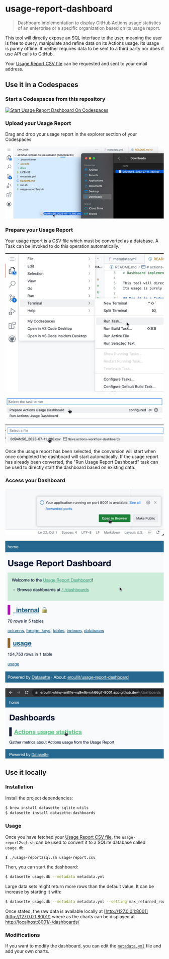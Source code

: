 # usage-report-dashboard

> Dashboard implementation to display GitHub Actions usage statistics of an enterprise or a specific organization based on its usage report.

This tool will directly expose an SQL interface to the user, meaning the user is free to query, manipulate and refine data on its Actions usage.
Its usage is purely offline. It neither requires data to be sent to a third party nor does it use API calls to GitHub.

Your [Usage Report CSV file](https://docs.github.com/en/enterprise-cloud%2540latest/billing/managing-billing-for-github-actions/viewing-your-github-actions-usage#viewing-github-actions-usage-for-your-enterprise-account) can be requested and sent to your email address.

## Use it in a Codespaces

### Start a Codespaces from this repository

[![Start Usage Report Dashboard On Codespaces](https://github.com/codespaces/badge.svg)](https://github.com/codespaces/new/?repo=eroullit%2Fusage-report-dashboard&ref=main)

### Upload your Usage Report

Drag and drop your usage report in the explorer section of your Codespaces

![Drag-and-drop-usage-report](./docs/img/upload-usage-report.png)

### Prepare your Usage Report

Your usage report is a CSV file which must be converted as a database. A Task can be invoked to do this operation automatically.

![Run Task](./docs/img/run-task.png)

![Prepare Dashboard Task](./docs/img/prepare-dashboard.png)

![Usage Report Picker](./docs/img/file-picker.png)

Once the usage report has been selected, the conversion will start when once completed the dashboard will start automatically.
If the usage report has already been converted, the "Run Usage Report Dashboard" task can be used to directly start the dashboard based on existing data.

### Access your Dashboard

![Open Browser Tab](./docs/img/open-browser-tab.png)

![Dashboard redirect](./docs/img/dashboard-redirect.png)

![Usage Report dashboard](./docs/img/actions-usage-statistics.png)

## Use it locally

### Installation

Install the project dependencies:

```bash
$ brew install datasette sqlite-utils
$ datasette install datasette-dashboards
```

### Usage

Once you have fetched your [Usage Report CSV file](https://docs.github.com/en/enterprise-cloud%2540latest/billing/managing-billing-for-github-actions/viewing-your-github-actions-usage#viewing-github-actions-usage-for-your-enterprise-account), the `usage-report2sql.sh` can be used to convert it to a SQLite database called `usage.db`:

```bash
$ ./usage-report2sql.sh usage-report.csv
```

Then, you can start the dashboard:

```bash
$ datasette usage.db --metadata metadata.yml
```

Large data sets might return more rows than the default value. It can be increase by starting it with:

```bash
$ datasette usage.db --metadata metadata.yml --setting max_returned_rows 200000
```

Once stated, the raw data is available locally at [http://127.0.0.1:8001](http://127.0.0.1:8001/) where as the charts can be displayed at [http://localhost:8001/-/dashboards/](http://localhost:8001/-/dashboards/)

### Modifications

If you want to modify the dashboard, you can edit the [`metadata.yml`](./metadata.yml) file and add your own charts.
